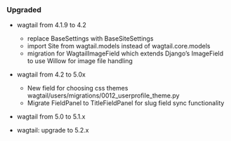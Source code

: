 ### Upgraded 

- wagtail from 4.1.9 to 4.2
  - replace BaseSettings with BaseSiteSettings
  - import Site from wagtail.models instead of wagtail.core.models
  - migration for WagtailImageField which extends Django’s ImageField to use Willow for image file handling

- wagtail from 4.2 to 5.0x
  - New field for choosing css themes   
    wagtail/users/migrations/0012_userprofile_theme.py
  - Migrate FieldPanel to TitleFieldPanel for slug field sync functionality

- wagtail from 5.0 to 5.1.x
- wagtail: upgrade to 5.2.x
